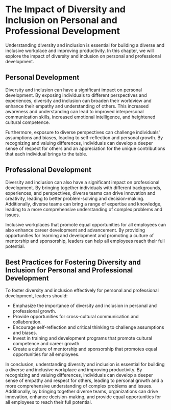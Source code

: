 The Impact of Diversity and Inclusion on Personal and Professional Development
================================================================================================================================

Understanding diversity and inclusion is essential for building a diverse and inclusive workplace and improving productivity. In this chapter, we will explore the impact of diversity and inclusion on personal and professional development.

Personal Development
--------------------

Diversity and inclusion can have a significant impact on personal development. By exposing individuals to different perspectives and experiences, diversity and inclusion can broaden their worldview and enhance their empathy and understanding of others. This increased awareness and understanding can lead to improved interpersonal communication skills, increased emotional intelligence, and heightened cultural competence.

Furthermore, exposure to diverse perspectives can challenge individuals' assumptions and biases, leading to self-reflection and personal growth. By recognizing and valuing differences, individuals can develop a deeper sense of respect for others and an appreciation for the unique contributions that each individual brings to the table.

Professional Development
------------------------

Diversity and inclusion can also have a significant impact on professional development. By bringing together individuals with different backgrounds, experiences, and perspectives, diverse teams can drive innovation and creativity, leading to better problem-solving and decision-making. Additionally, diverse teams can bring a range of expertise and knowledge, leading to a more comprehensive understanding of complex problems and issues.

Inclusive workplaces that promote equal opportunities for all employees can also enhance career development and advancement. By providing opportunities for learning and development and promoting a culture of mentorship and sponsorship, leaders can help all employees reach their full potential.

Best Practices for Fostering Diversity and Inclusion for Personal and Professional Development
----------------------------------------------------------------------------------------------

To foster diversity and inclusion effectively for personal and professional development, leaders should:

* Emphasize the importance of diversity and inclusion in personal and professional growth.
* Provide opportunities for cross-cultural communication and collaboration.
* Encourage self-reflection and critical thinking to challenge assumptions and biases.
* Invest in training and development programs that promote cultural competence and career growth.
* Create a culture of mentorship and sponsorship that promotes equal opportunities for all employees.

In conclusion, understanding diversity and inclusion is essential for building a diverse and inclusive workplace and improving productivity. By recognizing and valuing differences, individuals can develop a deeper sense of empathy and respect for others, leading to personal growth and a more comprehensive understanding of complex problems and issues. Additionally, by bringing together diverse teams, organizations can drive innovation, enhance decision-making, and provide equal opportunities for all employees to reach their full potential.
